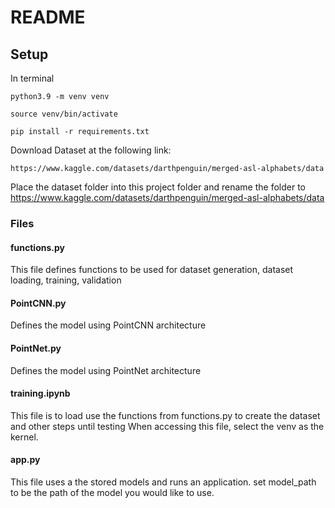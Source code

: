 # README 

## Setup

In terminal
```
python3.9 -m venv venv 
```
```
source venv/bin/activate
```
```
pip install -r requirements.txt
```

Download Dataset at the following link:
```
https://www.kaggle.com/datasets/darthpenguin/merged-asl-alphabets/data
```


Place the dataset folder into this project folder and rename the folder to 
https://www.kaggle.com/datasets/darthpenguin/merged-asl-alphabets/data


### Files

#### functions.py

This file defines functions to be used for dataset generation, dataset loading, training, validation

#### PointCNN.py

Defines the model using PointCNN architecture 

#### PointNet.py

Defines the model using PointNet architecture

#### training.ipynb

This file is to load use the functions from functions.py to create the dataset and other steps until testing
When accessing this file, select the venv as the kernel.

#### app.py 

This file uses a the stored models and runs an application.
set model_path to be the path of the model you would like to use. 